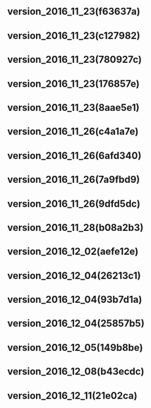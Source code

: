 ## version_2016_11_23(f63637a)
## version_2016_11_23(c127982)
## version_2016_11_23(780927c)
## version_2016_11_23(176857e)
## version_2016_11_23(8aae5e1)
## version_2016_11_26(c4a1a7e)
## version_2016_11_26(6afd340)
## version_2016_11_26(7a9fbd9)
## version_2016_11_26(9dfd5dc)
## version_2016_11_28(b08a2b3)
## version_2016_12_02(aefe12e)
## version_2016_12_04(26213c1)
## version_2016_12_04(93b7d1a)
## version_2016_12_04(25857b5)
## version_2016_12_05(149b8be)
## version_2016_12_08(b43ecdc)
## version_2016_12_11(21e02ca)
